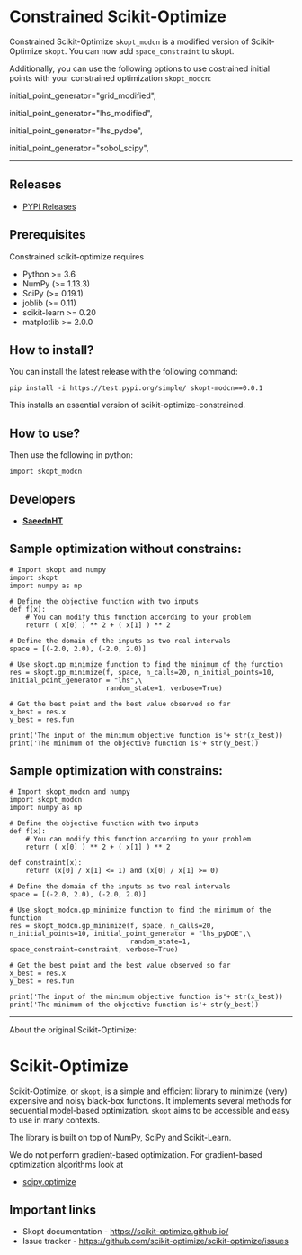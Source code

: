 

Constrained Scikit-Optimize
===========================

Constrained Scikit-Optimize  ``skopt_modcn`` is a modified version of Scikit-Optimize ``skopt``. You can now add ``space_constraint`` to skopt.

Additionally, you can use the following options to use costrained initial points with your constrained optimization ``skopt_modcn``:

initial_point_generator="grid_modified",

initial_point_generator="lhs_modified",

initial_point_generator="lhs_pydoe",

initial_point_generator="sobol_scipy",


-----------------------------------------------------------------------------------------------------
## Releases
* [PYPI Releases](https://test.pypi.org/project/skopt-modcn/)

## Prerequisites

Constrained scikit-optimize requires

* Python >= 3.6
* NumPy (>= 1.13.3)
* SciPy (>= 0.19.1)
* joblib (>= 0.11)
* scikit-learn >= 0.20
* matplotlib >= 2.0.0

How to install?
---------------

You can install the latest release with the following command:


    pip install -i https://test.pypi.org/simple/ skopt-modcn==0.0.1

This installs an essential version of scikit-optimize-constrained.

How to use?
-----------

Then use the following in python:


    import skopt_modcn

## Developers

* [**SaeednHT**](https://github.com/SaeednHT/)

Sample optimization without constrains:
---------------------------------------
```
# Import skopt and numpy
import skopt
import numpy as np

# Define the objective function with two inputs
def f(x):
    # You can modify this function according to your problem
    return ( x[0] ) ** 2 + ( x[1] ) ** 2

# Define the domain of the inputs as two real intervals
space = [(-2.0, 2.0), (-2.0, 2.0)]

# Use skopt.gp_minimize function to find the minimum of the function
res = skopt.gp_minimize(f, space, n_calls=20, n_initial_points=10, initial_point_generator = "lhs",\
                        random_state=1, verbose=True)

# Get the best point and the best value observed so far
x_best = res.x
y_best = res.fun

print('The input of the minimum objective function is'+ str(x_best))
print('The minimum of the objective function is'+ str(y_best))
```
Sample optimization with constrains:
---------------------------------------
```
# Import skopt_modcn and numpy
import skopt_modcn
import numpy as np

# Define the objective function with two inputs
def f(x):
    # You can modify this function according to your problem
    return ( x[0] ) ** 2 + ( x[1] ) ** 2

def constraint(x):
    return (x[0] / x[1] <= 1) and (x[0] / x[1] >= 0)

# Define the domain of the inputs as two real intervals
space = [(-2.0, 2.0), (-2.0, 2.0)]

# Use skopt_modcn.gp_minimize function to find the minimum of the function
res = skopt_modcn.gp_minimize(f, space, n_calls=20, n_initial_points=10, initial_point_generator = "lhs_pyDOE",\
                              random_state=1, space_constraint=constraint, verbose=True)

# Get the best point and the best value observed so far
x_best = res.x
y_best = res.fun

print('The input of the minimum objective function is'+ str(x_best))
print('The minimum of the objective function is'+ str(y_best))
```
-----------------------------------------------------------------------------------------------------
About the original Scikit-Optimize:

Scikit-Optimize
===============

Scikit-Optimize, or ``skopt``, is a simple and efficient library to
minimize (very) expensive and noisy black-box functions. It implements
several methods for sequential model-based optimization. ``skopt`` aims
to be accessible and easy to use in many contexts.

The library is built on top of NumPy, SciPy and Scikit-Learn.

We do not perform gradient-based optimization. For gradient-based
optimization algorithms look at 
* [scipy.optimize](http://docs.scipy.org/doc/scipy/reference/optimize.html)

Important links
---------------

-  Skopt documentation - https://scikit-optimize.github.io/
-  Issue tracker -
   https://github.com/scikit-optimize/scikit-optimize/issues


